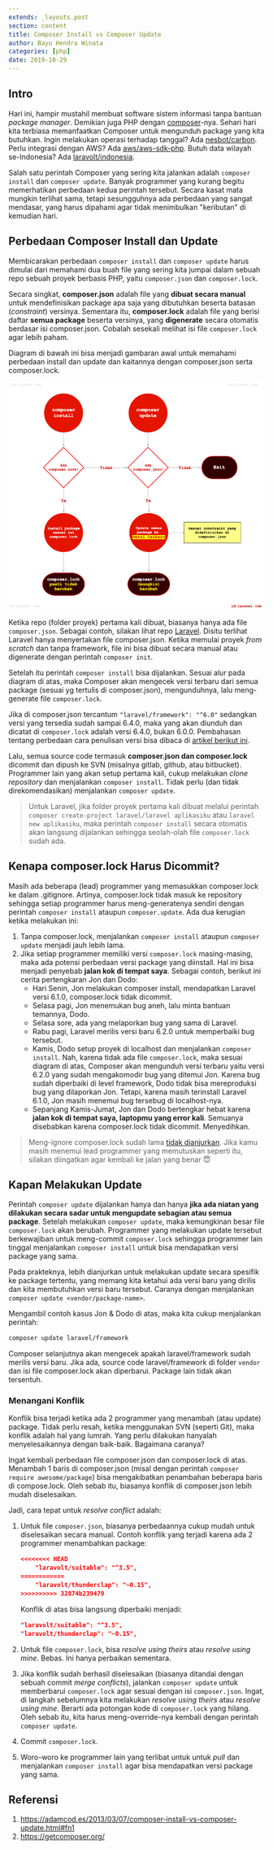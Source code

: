 ```yaml
---
extends: _layouts.post
section: content
title: Composer Install vs Composer Update
author: Bayu Hendra Winata
categories: [php]
date: 2019-10-29
---
```


## Intro

Hari ini, hampir mustahil membuat software sistem informasi tanpa bantuan *package manager*. Demikian juga PHP dengan [composer](https://getcomposer.org/)-nya. Sehari hari kita terbiasa memanfaatkan Composer untuk mengunduh package yang kita butuhkan. Ingin melakukan operasi terhadap tanggal? Ada [nesbot/carbon](https://packagist.org/packages/nesbot/carbon). Perlu integrasi dengan AWS? Ada [aws/aws-sdk-php](https://packagist.org/packages/aws/aws-sdk-php). Butuh data wilayah se-Indonesia? Ada [laravolt/indonesia](https://packagist.org/packages/laravolt/indonesia).

Salah satu perintah Composer yang sering kita jalankan adalah `composer install` dan `composer update`. Banyak programmer yang kurang begitu memerhatikan perbedaan kedua perintah tersebut. Secara kasat mata mungkin terlihat sama, tetapi sesungguhnya ada perbedaan yang sangat mendasar, yang harus dipahami agar tidak menimbulkan "keributan" di kemudian hari.

## Perbedaan Composer Install dan Update

Membicarakan perbedaan `composer install` dan `composer update` harus dimulai dari memahami dua buah file yang sering kita jumpai dalam sebuah repo sebuah proyek berbasis PHP, yaitu `composer.json` dan `composer.lock`.

Secara singkat, **composer.json** adalah file yang **dibuat secara manual** untuk mendefinisikan package apa saja yang dibutuhkan beserta batasan (*constraint*) versinya. Sementara itu, **composer.lock** adalah file yang berisi daftar **semua package** beserta versinya, yang **digenerate** secara otomatis berdasar isi composer.json. Cobalah sesekali melihat isi file `composer.lock` agar lebih paham.

Diagram di bawah ini bisa menjadi gambaran awal untuk memahami perbedaan install dan update dan kaitannya dengan composer.json serta composer.lock.

![image-20191029084853530](../assets/uploads/image-20191029084853530-2313736.png)

Ketika repo (folder proyek) pertama kali dibuat, biasanya hanya ada file `composer.json`.  Sebagai contoh, silakan lihat repo [Laravel](https://github.com/laravel/laravel). Disitu terlihat Laravel hanya menyertakan file composer.json. Ketika memulai proyek *from scratch* dan tanpa framework, file ini bisa dibuat secara manual atau digenerate dengan perintah `composer init`. 

Setelah itu perintah `composer install` bisa dijalankan. Sesuai alur pada diagram di atas, maka Composer akan mengecek versi terbaru dari semua package (sesuai yg tertulis di composer.json), mengunduhnya, lalu meng-generate file `composer.lock`. 

Jika di composer.json tercantum `"laravel/framework": "^6.0"` sedangkan versi yang tersedia sudah sampai 6.4.0, maka yang akan diunduh dan dicatat di `composer.lock` adalah versi 6.4.0, bukan 6.0.0. Pembahasan tentang perbedaan cara penulisan versi bisa dibaca di [artikel berikut ini](https://madewithlove.be/tilde-and-caret-constraints/).

Lalu, semua source code termasuk **composer.json dan composer.lock** dicommit dan dipush ke SVN (misalnya gitlab, github, atau bitbucket). Programmer lain yang akan setup pertama kali, cukup melakukan *clone repository* dan menjalankan `composer install`. Tidak perlu (dan tidak direkomendasikan) menjalankan `composer update`.

>  Untuk Laravel, jika folder proyek pertama kali dibuat melalui perintah `composer create-project laravel/laravel aplikasiku` atau `laravel new aplikasiku`, maka perintah `composer install` secara otomatis akan langsung dijalankan sehingga seolah-olah file `composer.lock` sudah ada.

## Kenapa composer.lock Harus Dicommit?

Masih ada beberapa (lead) programmer yang memasukkan composer.lock ke dalam .gitignore. Artinya, composer.lock tidak masuk ke repository sehingga setiap programmer harus meng-generatenya sendiri dengan perintah `composer install` ataupun `composer.update`. Ada dua kerugian ketika melakukan ini:

1. Tanpa composer.lock, menjalankan `composer install` ataupun `composer update` menjadi jauh lebih lama.
2. Jika setiap programmer memiliki versi `composer.lock` masing-masing, maka ada potensi perbedaan versi package yang diinstall. Hal ini bisa menjadi penyebab **jalan kok di tempat saya**. Sebagai contoh, berikut ini cerita pertengkaran Jon dan Dodo:
    - Hari Senin, Jon melakukan composer install, mendapatkan Laravel versi 6.1.0, composer.lock tidak dicommit.
    - Selasa pagi, Jon menemukan bug aneh, lalu minta bantuan temannya, Dodo.
    - Selasa sore, ada yang melaporkan bug yang sama di Laravel.
    - Rabu pagi, Laravel merilis versi baru 6.2.0 untuk memperbaiki bug tersebut.
    - Kamis, Dodo setup proyek di localhost dan menjalankan `composer install`. Nah, karena tidak ada file `composer.lock`, maka sesuai diagram di atas, Composer akan mengunduh versi terbaru yaitu versi 6.2.0 yang sudah mengakomodir bug yang ditemui Jon. Karena bug sudah diperbaiki di level framework, Dodo tidak bisa mereproduksi bug yang dilaporkan Jon. Tetapi, karena masih terinstall Laravel 6.1.0, Jon masih menemui bug tersebug di localhost-nya.
    - Sepanjang Kamis-Jumat, Jon dan Dodo bertengkar hebat karena **jalan kok di tempat saya, laptopmu yang error kali**. Semuanya disebabkan karena composer.lock tidak dicommit. Menyedihkan.

> Meng-ignore composer.lock sudah lama [tidak dianjurkan](https://getcomposer.org/doc/01-basic-usage.md#commit-your-composer-lock-file-to-version-control). Jika kamu masih menemui lead programmer yang memutuskan seperti itu, silakan diingatkan agar kembali ke jalan yang benar 😇

## Kapan Melakukan Update

Perintah `composer update` dijalankan hanya dan hanya **jika ada niatan yang dilakukan secara sadar untuk mengupdate sebagian atau semua package**. Setelah melakukan `composer update`, maka kemungkinan besar file `composer.lock` akan berubah. Programmer yang melakukan update tersebut berkewajiban untuk meng-commit `composer.lock` sehingga programmer lain tinggal menjalankan `composer install` untuk bisa mendapatkan versi package yang sama.

Pada prakteknya, lebih dianjurkan untuk melakukan update secara spesifik ke package tertentu, yang memang kita ketahui ada versi baru yang dirilis dan kita membutuhkan versi baru tersebut. Caranya dengan menjalankan `composer update <vendor/package-name>`.

Mengambil contoh kasus Jon & Dodo di atas, maka kita cukup menjalankan perintah:

```bash
composer update laravel/framework
```

Composer selanjutnya akan mengecek apakah laravel/framework sudah merilis versi baru. Jika ada, source code laravel/framework di folder `vendor` dan isi file composer.lock akan diperbarui. Package lain tidak akan tersentuh. 

### Menangani Konflik

Konflik bisa terjadi ketika ada 2 programmer yang menambah (atau update) package. Tidak perlu resah, ketika menggunakan SVN (seperti Git), maka konflik adalah hal yang lumrah. Yang perlu dilakukan hanyalah menyelesaikannya dengan baik-baik. Bagaimana caranya?

Ingat kembali perbedaan file composer.json dan composer.lock di atas. Menambah 1 baris di composer.json (misal dengan perintah `composer require awesome/package`) bisa mengakibatkan penambahan beberapa baris di compose.lock. Oleh sebab itu, biasanya konflik di composer.json lebih mudah diselesaikan.

Jadi, cara tepat untuk *resolve conflict* adalah:

1. Untuk file `composer.json`, biasanya perbedaannya cukup mudah untuk diselesaikan secara manual. Contoh konflik yang terjadi karena ada 2 programmer menambahkan package:

    ```json
    <<<<<<<< HEAD
        "laravolt/suitable": "^3.5",
    ============
        "laravolt/thunderclap": "~0.15",
    >>>>>>>>>> 32874b239479
    ```

    Konflik di atas bisa langsung diperbaiki menjadi:

    ```json
    "laravolt/suitable": "^3.5",
    "laravolt/thunderclap": "~0.15",
    ```

    

2. Untuk file `composer.lock`, bisa *resolve using theirs* atau *resolve using mine*. Bebas. Ini hanya perbaikan sementara.

3. Jika konflik sudah berhasil diselesaikan (biasanya ditandai dengan sebuah commit *merge conflicts*), jalankan  `composer update` untuk memberbarui `composer.lock` agar sesuai dengan isi `composer.json`. Ingat, di langkah sebelumnya kita melakukan *resolve using theirs* atau *resolve using mine*. Berarti ada potongan kode di `composer.lock` yang hilang. Oleh sebab itu, kita harus meng-override-nya kembali dengan perintah `composer update`.

4. Commit `composer.lock`.

5. Woro-woro ke programmer lain yang terlibat untuk untuk *pull* dan menjalankan `composer install` agar bisa mendapatkan versi package yang sama.



## Referensi

1. https://adamcod.es/2013/03/07/composer-install-vs-composer-update.html#fn1
2. https://getcomposer.org/